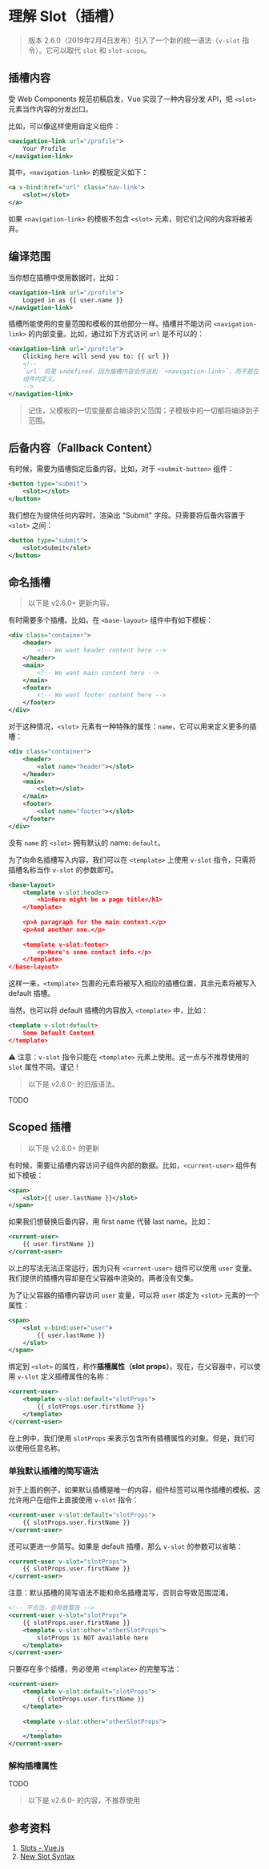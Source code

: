 # 理解 Slot（插槽）

> 版本 2.6.0（2019年2月4日发布）引入了一个新的统一语法（`v-slot` 指令）。它可以取代 `slot` 和 `slot-scope`。

## 插槽内容

受 Web Components 规范初稿启发，Vue 实现了一种内容分发 API，把 `<slot>` 元素当作内容的分发出口。

比如，可以像这样使用自定义组件：

```xml
<navigation-link url="/profile">
    Your Profile
</navigation-link>
```

其中，`<navigation-link>` 的模板定义如下：

```xml
<a v-bind:href="url" class="nav-link">
    <slot></slot>
</a>
```

如果 `<navigation-link>` 的模板不包含 `<slot>` 元素，则它们之间的内容将被丢弃。

## 编译范围

当你想在插槽中使用数据时，比如：

```xml
<navigation-link url="/profile">
    Logged in as {{ user.name }}
</navigation-link>
```

插槽所能使用的变量范围和模板的其他部分一样。插槽并不能访问 `<navigation-link>` 的内部变量。比如，通过如下方式访问 `url` 是不可以的：

```xml
<navigation-link url="/profile">
    Clicking here will send you to: {{ url }}
    <!--
	`url` 将是 undefined，因为插槽内容会传送到 `<navigation-link>`，而不是在 `<navigation-link>`
	组件内定义。
	-->
</navigation-link>
```

> 记住，父模板的一切变量都会编译到父范围；子模板中的一切都将编译到子范围。

## 后备内容（Fallback Content）

有时候，需要为插槽指定后备内容。比如，对于 `<submit-button>` 组件：

```xml
<button type="submit">
    <slot></slot>
</button>
```

我们想在为提供任何内容时，渲染出 "Submit" 字段。只需要将后备内容置于 `<slot>` 之间：

```xml
<button type="submit">
    <slot>Submit</slot>
</button>
```

## 命名插槽

> 以下是 v2.6.0+ 更新内容。

有时需要多个插槽。比如，在 `<base-layout>` 组件中有如下模板：

```xml
<div class="container">
    <header>
        <!-- We want header content here -->
    </header>
    <main>
        <!-- We want main content here -->
    </main>
    <footer>
        <!-- We want footer content here -->
    </footer>
</div>
```

对于这种情况，`<slot>` 元素有一种特殊的属性：`name`，它可以用来定义更多的插槽：

```xml
<div class="container">
    <header>
        <slot name="header"></slot>
    </header>
    <main>
        <slot></slot>
    </main>
    <footer>
        <slot name="footer"></slot>
    </footer>
</div>
```

没有 `name` 的 `<slot>` 拥有默认的 name: `default`。

为了向命名插槽写入内容，我们可以在 `<template>` 上使用 `v-slot` 指令，只需将插槽名称当作 `v-slot` 的参数即可。

```xml
<base-layout>
    <template v-slot:header>
        <h1>Here might be a page title</h1>
    </template>
    
    <p>A paragraph for the main content.</p>
    <p>And another one.</p>
    
    <template v-slot:footer>
        <p>Here's some contact info.</p>
    </template>
</base-layout>
```

这样一来，`<template>` 包裹的元素将被写入相应的插槽位置，其余元素将被写入 default 插槽。

当然，也可以将 default 插槽的内容放入 `<template>` 中，比如：

```xml
<template v-slot:default>
    Some Default Content
</template>
```

⚠️ 注意：`v-slot` 指令只能在 `<template>` 元素上使用。这一点与不推荐使用的 `slot` 属性不同。谨记！

> 以下是 v2.6.0- 的旧版语法。

TODO

## Scoped 插槽

> 以下是 v2.6.0+ 的更新

有时候，需要让插槽内容访问子组件内部的数据。比如，`<current-user>` 组件有如下模板：

```xml
<span>
    <slot>{{ user.lastName }}</slot>
</span>
```

如果我们想替换后备内容，用 first name 代替 last name。比如：

```xml
<current-user>
    {{ user.firstName }}
</current-user>
```

以上的写法无法正常运行，因为只有 `<current-user>` 组件可以使用 `user` 变量。我们提供的插槽内容却是在父容器中渲染的。两者没有交集。

为了让父容器的插槽内容访问 `user` 变量，可以将 `user` 绑定为 `<slot>` 元素的一个属性：

```xml
<span>
    <slot v-bind:user="user">
        {{ user.lastName }}
    </slot>
</span>
```

绑定到 `<slot>` 的属性，称作**插槽属性（slot props）**。现在，在父容器中，可以使用 `v-slot` 定义插槽属性的名称：

```xml
<current-user>
    <template v-slot:default="slotProps">
        {{ slotProps.user.firstName }}
    </template>
</current-user>
```

在上例中，我们使用 `slotProps` 来表示包含所有插槽属性的对象。但是，我们可以使用任意名称。

### 单独默认插槽的简写语法

对于上面的例子，如果默认插槽是唯一的内容，组件标签可以用作插槽的模板。这允许用户在组件上直接使用 `v-slot` 指令：

```xml
<current-user v-slot:default="slotProps">
    {{ slotProps.user.firstName }}
</current-user>
```

还可以更进一步简写。如果是 default 插槽，那么 `v-slot` 的参数可以省略：

```xml
<current-user v-slot="slotProps">
    {{ slotProps.user.firstName }}
</current-user>
```

注意：默认插槽的简写语法不能和命名插槽混写，否则会导致范围混淆。

```xml
<!-- 不合法，会导致警告 -->
<current-user v-slot="slotProps">
    {{ slotProps.user.firstName }}
    <template v-slot:other="otherSlotProps">
        slotProps is NOT available here
    </template>
</current-user>
```

只要存在多个插槽，务必使用 `<template>` 的完整写法：

```xml
<current-user>
    <template v-slot:default="slotProps">
        {{ slotProps.user.firstName }}
    </template>
    
    <template v-slot:other="otherSlotProps">
        ...
    </template>
</current-user>
```

### 解构插槽属性

TODO

> 以下是 v2.6.0- 的内容，不推荐使用

## 参考资料

1. [Slots - Vue.js][1]
2. [New Slot Syntax][2]

[1]: https://vuejs.org/v2/guide/components-slots.html "Slots - Vue.js"
[2]: https://github.com/vuejs/rfcs/blob/master/active-rfcs/0001-new-slot-syntax.md "rfcs/0001-new-slot-syntax"